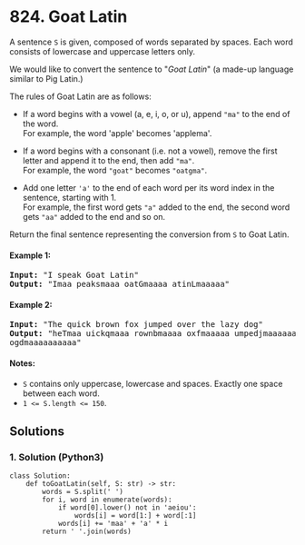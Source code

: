 # 824. Goat Latin
A sentence <code>S</code> is given, composed of words separated by spaces. Each word consists of lowercase and uppercase letters only.

We would like to convert the sentence to "*Goat Latin*" (a made-up language similar to Pig Latin.)

The rules of Goat Latin are as follows:
* If a word begins with a vowel (a, e, i, o, or u), append <code>"ma"</code> to the end of the word.<br>
For example, the word 'apple' becomes 'applema'.

* If a word begins with a consonant (i.e. not a vowel), remove the first letter and append it to the end, then add <code>"ma"</code>.<br>
For example, the word <code>"goat"</code> becomes <code>"oatgma"</code>.

* Add one letter <code>'a'</code> to the end of each word per its word index in the sentence, starting with 1.<br>
For example, the first word gets <code>"a"</code> added to the end, the second word gets <code>"aa"</code> added to the end and so on.

Return the final sentence representing the conversion from <code>S</code> to Goat Latin.

#### Example 1:
<pre>
<strong>Input:</strong> "I speak Goat Latin"
<strong>Output:</strong> "Imaa peaksmaaa oatGmaaaa atinLmaaaaa"
</pre>

#### Example 2:
<pre>
<strong>Input:</strong> "The quick brown fox jumped over the lazy dog"
<strong>Output:</strong> "heTmaa uickqmaaa rownbmaaaa oxfmaaaaa umpedjmaaaaaa overmaaaaaaa hetmaaaaaaaa azylmaaaaaaaaa
ogdmaaaaaaaaaa"
</pre>

#### Notes:
* <code>S</code> contains only uppercase, lowercase and spaces. Exactly one space between each word.
* <code>1 <= S.length <= 150</code>.

## Solutions

### 1. Solution (Python3)
```Python3
class Solution:
    def toGoatLatin(self, S: str) -> str:
        words = S.split(' ')
        for i, word in enumerate(words):
            if word[0].lower() not in 'aeiou':
                words[i] = word[1:] + word[:1]
            words[i] += 'maa' + 'a' * i
        return ' '.join(words)
```
